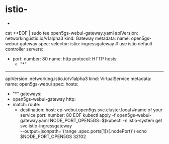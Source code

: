 # istio-

-
cat <<EOF | sudo tee open5gs-webui-gateway.yaml 
apiVersion: networking.istio.io/v1alpha3
kind: Gateway
metadata:
  name: open5gs-webui-gateway
spec:
  selector:
    istio: ingressgateway # use istio default controller
  servers:
  - port:
      number: 80
      name: http
      protocol: HTTP
    hosts:
    - "*"
---
apiVersion: networking.istio.io/v1alpha3
kind: VirtualService
metadata:
  name: open5gs-webui
spec:
  hosts:
  - "*"
  gateways:
  - open5gs-webui-gateway
  http:
  - match:
    route:
    - destination:
        host: cp-webui.open5gs.svc.cluster.local  #name of your service 
        port:
          number: 80
EOF
kubectl apply -f open5gs-webui-gateway.yaml
NODE_PORT_OPEN5GS=$(kubectl -n istio-system get svc istio-ingressgateway \
  --output=jsonpath='{range .spec.ports[1]}{.nodePort}')
echo $NODE_PORT_OPEN5GS
32102
